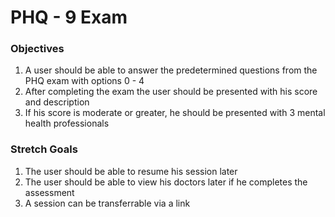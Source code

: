# PHQ - 9 Exam

### Objectives
1. A user should be able to answer the predetermined questions from the PHQ exam with options 0 - 4
2. After completing the exam the user should be presented with his score and description
3. If his score is moderate or greater, he should be presented with 3 mental health professionals

### Stretch Goals
1. The user should be able to resume his session later
2. The user should be able to view his doctors later if he completes the assessment
3. A session can be transferrable via a link